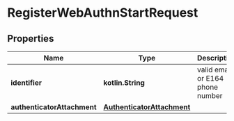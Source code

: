 
# RegisterWebAuthnStartRequest

## Properties
Name | Type | Description | Notes
------------ | ------------- | ------------- | -------------
**identifier** | **kotlin.String** | valid email or E164 phone number | 
**authenticatorAttachment** | [**AuthenticatorAttachment**](AuthenticatorAttachment.md) |  |  [optional]



